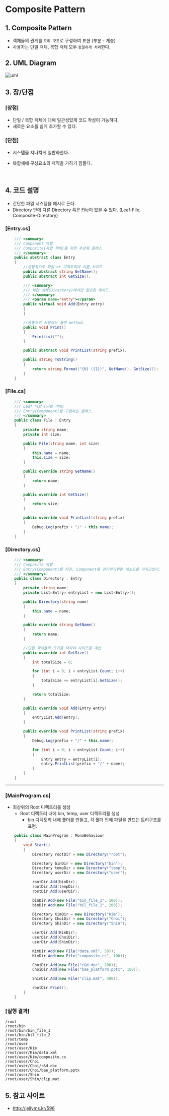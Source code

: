 # Composite Pattern 



## 1. Composite Pattern 
- 객체들의 관계를 `트리 구조`로 구성하여 표현 (부분 - 계층)
- 사용자는 단일 객체, 복합 객체 모두 `동일하게 처리`한다.





## 2. UML Diagram
![uml](https://www.codeproject.com/KB/architecture/1197606/compositeGof.gif)



## 3. 장/단점

### [장점]
- 단일 / 복합 객체에 대해 일관성있게 코드 작성이 가능하다.
- 새로운 요소를 쉽게 추가할 수 있다.


### [단점]

- 시스템을 지나치게 일반화한다.

- 복합체에 구성요소의 제약을 가하기 힘들다.

  ​

## 4. 코드 설명

- 간단한 파일 시스템을 예시로 든다.
- Directory 안에 다른 Directory 혹은 File이 있을 수 있다. (Leaf-File, Composite-Directory)



### [Entry.cs]

~~~~c#
    /// <summary>
    /// Component 역할
    /// Composite(복합 객체)를 위한 추상화 클래스
    /// </summary>
    public abstract class Entry
    {
        //공통적으로 파일 or 디렉토리의 이름,사이즈.
        public abstract string GetName();
        public abstract int GetSize();

        /// <summary>
        /// 복합 개체(Directory)에서만 필요한 메서드.
        /// </summary>
        /// <param name="entry"></param>
        public virtual void Add(Entry entry)
        {
        }

        //공통으로 사용되는 출력 method.
        public void Print()
        {
            PrintList("");
        }

        public abstract void PrintList(string prefix);

        public string ToString()
        {
            return string.Format("{0} ({1})", GetName(), GetSize());
        }
    }
~~~~


### [File.cs]

~~~~c#
    /// <summary>
    /// Leaf 역할 (단일 객체)
    /// Entry(Component)를 구현하는 클래스.
    /// </summary>
    public class File : Entry
    {
        private string name;
        private int size;

        public File(string name, int size)
        {
            this.name = name;
            this.size = size;
        }

        public override string GetName()
        {
            return name;
        }

        public override int GetSize()
        {
            return size;
        }

        public override void PrintList(string prefix)
        {
            Debug.Log(prefix + "/" + this.name);
        }
    }
~~~~


### [Directory.cs]

~~~~c#
    /// <summary>
    /// Composite 역할
    /// Entry(Component)를 저장, Component를 관리하기위한 메소드를 가지고있다.
    /// </summary>
    public class Directory : Entry
    {
        private string name;
        private List<Entry> entryList = new List<Entry>();

        public Directory(string name)
        {
            this.name = name;
        }

        public override string GetName()
        {
            return name;
        }

        //단일 객체들의 크기를 더하여 사이즈를 계산.
        public override int GetSize()
        {
            int totalSize = 0;

            for (int i = 0; i < entryList.Count; i++)
            {
                totalSize += entryList[i].GetSize();
            }

            return totalSize;
        }

        public override void Add(Entry entry)
        {
            entryList.Add(entry);
        }

        public override void PrintList(string prefix)
        {
            Debug.Log(prefix + "/" + this.name);

            for (int i = 0; i < entryList.Count; i++)
            {
                Entry entry = entryList[i];
                entry.PrintList(prefix + "/" + name);
            }
        }
    }
~~~~



---

### [MainProgram.cs]

- 최상위의 Root 디렉토리를 생성
  - Root 디렉토리 내에 bin, temp, user 디렉토리를 생성
    - bin 디렉토리 내에 폴더를 만들고, 각 폴더 안에 파일을 만드는 트리구조를 표현.

~~~~c#
    public class MainProgram : MonoBehaviour
    {
        void Start()
        {
            Directory rootDir = new Directory("root");

            Directory binDir = new Directory("bin");
            Directory tempDir = new Directory("temp");
            Directory userDir = new Directory("user");

            rootDir.Add(binDir);
            rootDir.Add(tempDir);
            rootDir.Add(userDir);

            binDir.Add(new File("bin_file_1", 100));
            binDir.Add(new File("bil_file_2", 200));

            Directory KimDir = new Directory("Kim");
            Directory ChoiDir = new Directory("Choi");
            Directory ShinDir = new Directory("Shin");

            userDir.Add(KimDir);
            userDir.Add(ChoiDir);
            userDir.Add(ShinDir);

            KimDir.Add(new File("data.xml", 50));
            KimDir.Add(new File("composite.cs", 100));

            ChoiDir.Add(new File("r&d.doc", 200));
            ChoiDir.Add(new File("bae_platform.pptx", 150));

            ShinDir.Add(new File("clip.mat", 400));

            rootDir.Print();
        }
    }
~~~~




### [실행 결과]

	/root
	/root/bin
	/root/bin/bin_file_1
	/root/bin/bil_file_2
	/root/temp
	/root/user
	/root/user/Kim
	/root/user/Kim/data.xml
	/root/user/Kim/composite.cs
	/root/user/Choi
	/root/user/Choi/r&d.doc
	/root/user/Choi/bae_platform.pptx
	/root/user/Shin
	/root/user/Shin/clip.mat



## 5. 참고 사이트

- http://jellyms.kr/596